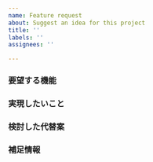 ```yaml
---
name: Feature request
about: Suggest an idea for this project
title: ''
labels: ''
assignees: ''

---
```

### 要望する機能

### 実現したいこと

### 検討した代替案

### 補足情報

